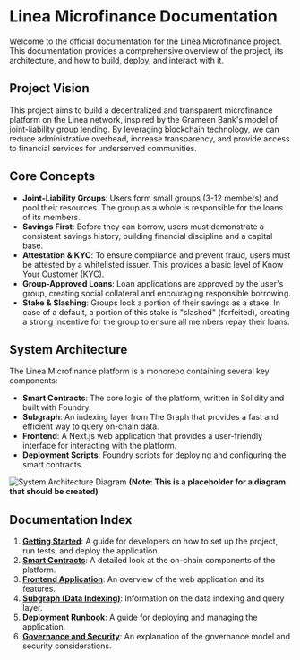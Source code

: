 # Linea Microfinance Documentation

Welcome to the official documentation for the Linea Microfinance project. This documentation provides a comprehensive overview of the project, its architecture, and how to build, deploy, and interact with it.

## Project Vision

This project aims to build a decentralized and transparent microfinance platform on the Linea network, inspired by the Grameen Bank's model of joint-liability group lending. By leveraging blockchain technology, we can reduce administrative overhead, increase transparency, and provide access to financial services for underserved communities.

## Core Concepts

*   **Joint-Liability Groups**: Users form small groups (3-12 members) and pool their resources. The group as a whole is responsible for the loans of its members.
*   **Savings First**: Before they can borrow, users must demonstrate a consistent savings history, building financial discipline and a capital base.
*   **Attestation & KYC**: To ensure compliance and prevent fraud, users must be attested by a whitelisted issuer. This provides a basic level of Know Your Customer (KYC).
*   **Group-Approved Loans**: Loan applications are approved by the user's group, creating social collateral and encouraging responsible borrowing.
*   **Stake & Slashing**: Groups lock a portion of their savings as a stake. In case of a default, a portion of this stake is "slashed" (forfeited), creating a strong incentive for the group to ensure all members repay their loans.

## System Architecture

The Linea Microfinance platform is a monorepo containing several key components:

*   **Smart Contracts**: The core logic of the platform, written in Solidity and built with Foundry.
*   **Subgraph**: An indexing layer from The Graph that provides a fast and efficient way to query on-chain data.
*   **Frontend**: A Next.js web application that provides a user-friendly interface for interacting with the platform.
*   **Deployment Scripts**: Foundry scripts for deploying and configuring the smart contracts.

![System Architecture Diagram](https://i.imgur.com/your-architecture-diagram.png) 
**(Note: This is a placeholder for a diagram that should be created)**

## Documentation Index

1.  **[Getting Started](./01_getting_started.md)**: A guide for developers on how to set up the project, run tests, and deploy the application.
2.  **[Smart Contracts](./02_smart_contracts.md)**: A detailed look at the on-chain components of the platform.
3.  **[Frontend Application](./03_frontend_app.md)**: An overview of the web application and its features.
4.  **[Subgraph (Data Indexing)](./04_subgraph.md)**: Information on the data indexing and query layer.
5.  **[Deployment Runbook](./05_deployment_runbook.md)**: A guide for deploying and managing the application.
6.  **[Governance and Security](./06_governance_and_security.md)**: An explanation of the governance model and security considerations.

